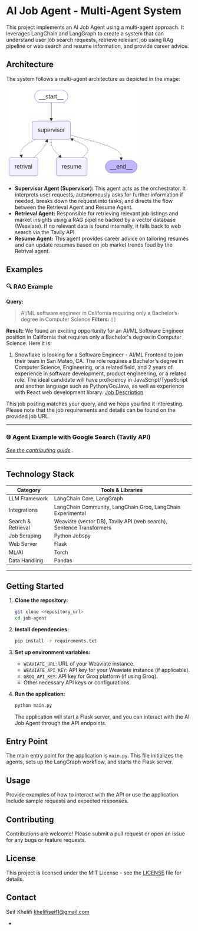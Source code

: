 # AI Job Agent - Multi-Agent System

This project implements an AI Job Agent using a multi-agent approach. It leverages LangChain and LangGraph to create a system that can understand user job search requests, retrieve relevant job using RAg pipeline or web search and resume information, and provide career advice.

## Architecture

The system follows a multi-agent architecture as depicted in the image:

![alt text](architecture.png)

* **Supervisor Agent (Supervisor):** This agent acts as the orchestrator. It interprets user requests, autonomously asks for further information if needed, breaks down the request into tasks, and directs the flow between the Retrieval Agent and Resume Agent.
* **Retrieval Agent:** Responsible for retrieving relevant job listings and market insights using a RAG pipeline backed by a vector database (Weaviate). If no relevant data is found internally, it falls back to web search via the Tavily API.   
* **Resume Agent:** This agent provides career advice on tailoring resumes and can update resumes based on job market trends foud by the Retrival agent.


## Examples

### 🔍 **RAG Example**

**Query:**

> AI/ML software engineer in California requiring only a Bachelor’s degree in Computer Science
> **Filters:** `[]`

**Result:**
We found an exciting opportunity for an AI/ML Software Engineer position in California that requires only a Bachelor's degree in Computer Science. Here it is:

1. Snowflake is looking for a Software Engineer - AI/ML Frontend to join their team in San Mateo, CA. The role requires a Bachelor's degree in Computer Science, Engineering, or a related field, and 2 years of experience in software development, product engineering, or a related role. The ideal candidate will have proficiency in JavaScript/TypeScript and another language such as Python/Go/Java, as well as experience with React web development library. [Job Description](https://www.indeed.com/viewjob?jk=1a632c9fe83827ce)

This job posting matches your query, and we hope you find it interesting. Please note that the job requirements and details can be found on the provided job URL.

---

### 🌐 **Agent Example with Google Search (Tavily API)**

*[See the contributing guide](AGENT.md)
.*

---


## Technology Stack

| Category           | Tools & Libraries                                                    |
| ------------------ | -------------------------------------------------------------------- |
| LLM Framework      | LangChain Core, LangGraph                                            |
| Integrations       | LangChain Community, LangChain Groq, LangChain Experimental          |
| Search & Retrieval | Weaviate (vector DB), Tavily API (web search), Sentence Transformers |
| Job Scraping       | Python Jobspy                                                        |
| Web Server         | Flask                                                                |
| ML/AI              | Torch                                                                |
| Data Handling      | Pandas                                                               |

---

## Getting Started

1.  **Clone the repository:**

    ```bash
    git clone <repository_url>
    cd job-agent
    ```

2.  **Install dependencies:**

    ```bash
    pip install -r requirements.txt
    ```

3.  **Set up environment variables:**

    * `WEAVIATE_URL`: URL of your Weaviate instance.
    * `WEAVIATE_API_KEY`: API key for your Weaviate instance (if applicable).
    * `GROQ_API_KEY`: API key for Groq platform (if using Groq).
    * Other necessary API keys or configurations.

4.  **Run the application:**

    ```bash
    python main.py
    ```

    The application will start a Flask server, and you can interact with the AI Job Agent through the API endpoints.

## Entry Point

The main entry point for the application is `main.py`. This file initializes the agents, sets up the LangGraph workflow, and starts the Flask server.

## Usage

Provide examples of how to interact with the API or use the application. Include sample requests and expected responses.

## Contributing

Contributions are welcome! Please submit a pull request or open an issue for any bugs or feature requests.

## License

This project is licensed under the MIT License - see the [LICENSE](LICENSE) file for details.

## Contact

Seif Khelifi
khelifiseif1@gmail.com





* 